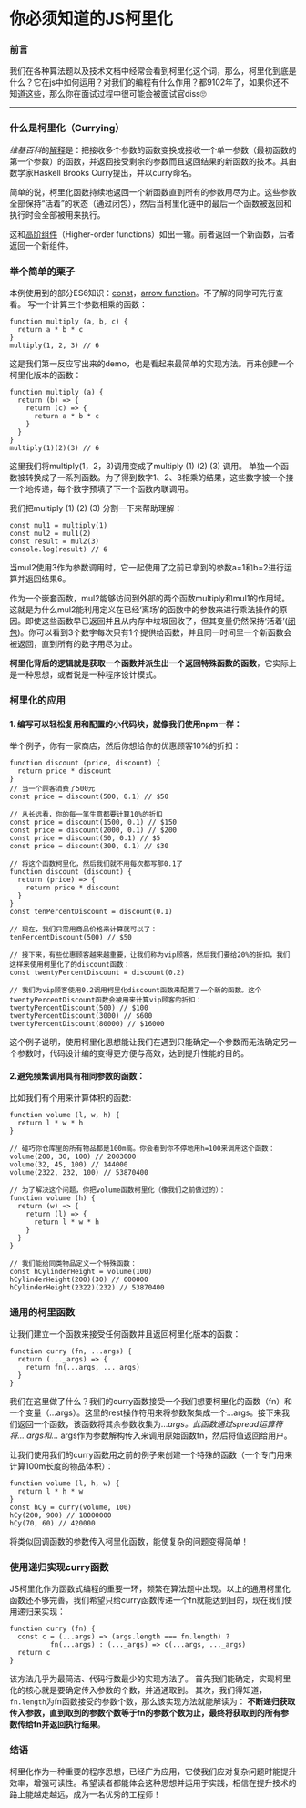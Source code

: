 # 你必须知道的JS柯里化
### 前言
我们在各种算法题以及技术文档中经常会看到柯里化这个词，那么，柯里化到底是什么？它在js中如何运用？对我们的编程有什么作用？都9102年了，如果你还不知道这些，那么你在面试过程中很可能会被面试官diss🙄

---
### 什么是柯里化（Currying）
*维基百科*的[解释](https://zh.wikipedia.org/wiki/%E6%9F%AF%E9%87%8C%E5%8C%96)是：把接收多个参数的函数变换成接收一个单一参数（最初函数的第一个参数）的函数，并返回接受剩余的参数而且返回结果的新函数的技术。其由数学家Haskell Brooks Curry提出，并以curry命名。

简单的说，柯里化函数持续地返回一个新函数直到所有的参数用尽为止。这些参数全部保持“活着”的状态（通过闭包），然后当柯里化链中的最后一个函数被返回和执行时会全部被用来执行。

这和[高阶组件](https://react.docschina.org/docs/higher-order-components.html)（Higher-order functions）如出一辙。前者返回一个新函数，后者返回一个新组件。

### 举个简单的栗子
本例使用到的部分ES6知识：[const](http://es6.ruanyifeng.com/#docs/let)，[arrow function](http://es6.ruanyifeng.com/#docs/function)。不了解的同学可先行查看。
写一个计算三个参数相乘的函数：
```
function multiply (a, b, c) {
  return a * b * c
}
multiply(1, 2, 3) // 6
```
这是我们第一反应写出来的demo，也是看起来最简单的实现方法。再来创建一个柯里化版本的函数：
```
function multiply (a) {
  return (b) => {
    return (c) => {
      return a * b * c
    }
  }
}
multiply(1)(2)(3) // 6
```
这里我们将multiply(1，2，3)调用变成了multiply (1) (2) (3) 调用。
单独一个函数被转换成了一系列函数。为了得到数字1、2、3相乘的结果，这些数字被一个接一个地传递，每个数字预填了下一个函数内联调用。

我们把multiply (1) (2) (3) 分割一下来帮助理解：
```
const mul1 = multiply(1)
const mul2 = mul1(2)
const result = mul2(3)
console.log(result) // 6
```
当mul2使用3作为参数调用时，它一起使用了之前已拿到的参数a=1和b=2进行运算并返回结果6。

作为一个嵌套函数，mul2能够访问到外部的两个函数multiply和mul1的作用域。这就是为什么mul2能利用定义在已经‘离场’的函数中的参数来进行乘法操作的原因。即使这些函数早已返回并且从内存中垃圾回收了，但其变量仍然保持‘活着’([闭包](https://www.liaoxuefeng.com/wiki/001434446689867b27157e896e74d51a89c25cc8b43bdb3000/00143449934543461c9d5dfeeb848f5b72bd012e1113d15000))。你可以看到3个数字每次只有1个提供给函数，并且同一时间里一个新函数会被返回，直到所有的数字用尽为止。

**柯里化背后的逻辑就是获取一个函数并派生出一个返回特殊函数的函数**，它实际上是一种思想，或者说是一种程序设计模式。

### 柯里化的应用
#### 1. 编写可以轻松复用和配置的小代码块，就像我们使用npm一样：
举个例子，你有一家商店，然后你想给你的优惠顾客10%的折扣：
```
function discount (price, discount) {
  return price * discount
}
// 当一个顾客消费了500元
const price = discount(500, 0.1) // $50

// 从长远看，你的每一笔生意都要计算10%的折扣
const price = discount(1500, 0.1) // $150
const price = discount(2000, 0.1) // $200
const price = discount(50, 0.1) // $5
const price = discount(300, 0.1) // $30

// 将这个函数柯里化，然后我们就不用每次都写那0.1了
function discount (discount) {
  return (price) => {
    return price * discount
  }
}
const tenPercentDiscount = discount(0.1)

// 现在，我们只需用商品价格来计算就可以了：
tenPercentDiscount(500) // $50

// 接下来，有些优惠顾客越来越重要，让我们称为vip顾客，然后我们要给20%的折扣，我们这样来使用柯里化了的discount函数：
const twentyPercentDiscount = discount(0.2)

// 我们为vip顾客使用0.2调用柯里化discount函数来配置了一个新的函数。这个twentyPercentDiscount函数会被用来计算vip顾客的折扣：
twentyPercentDiscount(500) // $100
twentyPercentDiscount(3000) // $600
twentyPercentDiscount(80000) // $16000
```
这个例子说明，使用柯里化思想能让我们在遇到只能确定一个参数而无法确定另一个参数时，代码设计编的变得更方便与高效，达到提升性能的目的。

#### 2.避免频繁调用具有相同参数的函数：
比如我们有个用来计算体积的函数:
```
function volume (l, w, h) {
  return l * w * h
}

// 碰巧你仓库里的所有物品都是100m高。你会看到你不停地用h=100来调用这个函数：
volume(200, 30, 100) // 2003000
volume(32, 45, 100) // 144000
volume(2322, 232, 100) // 53870400

// 为了解决这个问题，你把volume函数柯里化（像我们之前做过的）：
function volume (h) {
  return (w) => {
    return (l) => {
      return l * w * h
    }
  }
}

// 我们能给同类物品定义一个特殊函数：
const hCylinderHeight = volume(100)
hCylinderHeight(200)(30) // 600000
hCylinderHeight(2322)(232) // 53870400
```

### 通用的柯里函数
让我们建立一个函数来接受任何函数并且返回柯里化版本的函数：
```
function curry (fn, ...args) {
  return (..._args) => {
    return fn(...args, ..._args)
  }
}
```
我们在这里做了什么？我们的curry函数接受一个我们想要柯里化的函数（fn）和一个变量（...args）。这里的rest操作符用来将参数聚集成一个...args。接下来我们返回一个函数，该函数将其余参数收集为..._args。此函数通过spread运算符将... args和..._ args作为参数解构传入来调用原始函数fn，然后将值返回给用户。

让我们使用我们的curry函数用之前的例子来创建一个特殊的函数（一个专门用来计算100m长度的物品体积）：
```
function volume (l, h, w) {
  return l * h * w
}
const hCy = curry(volume, 100)
hCy(200, 900) // 18000000
hCy(70, 60) // 420000
```
将类似回调函数的参数传入柯里化函数，能使复杂的问题变得简单！

### 使用递归实现curry函数
JS柯里化作为函数式编程的重要一环，频繁在算法题中出现。以上的通用柯里化函数还不够完善，我们希望只给curry函数传递一个fn就能达到目的，现在我们使用递归来实现：
```
function curry (fn) {
  const c = (...args) => (args.length === fn.length) ?
          fn(...args) : (..._args) => c(...args, ..._args)
  return c
}
```
该方法几乎为最简洁、代码行数最少的实现方法了。
首先我们能确定，实现柯里化的核心就是要确定传入参数的个数，并通通取到。
其次，我们得知道，```fn.length```为fn函数接受的参数个数，那么该实现方法就能解读为：
**不断递归获取传入参数，直到取到的参数个数等于fn的参数个数为止，最终将获取到的所有参数传给fn并返回执行结果**。

### 结语
柯里化作为一种重要的程序思想，已经广为应用，它使我们应对复杂问题时能提升效率，增强可读性。希望读者都能体会这种思想并运用于实践，相信在提升技术的路上能越走越远，成为一名优秀的工程师！